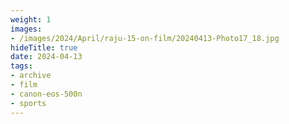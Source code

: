 ```yaml
---
weight: 1
images:
- /images/2024/April/raju-15-on-film/20240413-Photo17_18.jpg
hideTitle: true
date: 2024-04-13
tags:
- archive
- film
- canon-eos-500n
- sports
---
```

